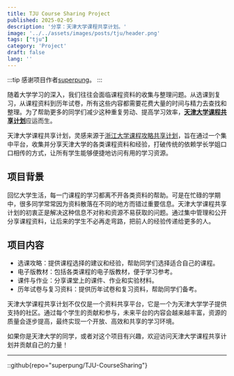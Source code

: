 ```yaml
---
title: TJU Course Sharing Project
published: 2025-02-05
description: '分享：天津大学课程共享计划。'
image: '../../assets/images/posts/tju/header.png'
tags: ["tju"]
category: 'Project'
draft: false 
lang: ''
---
```


:::tip
感谢项目作者[superpung](https://github.com/superpung)。
:::

随着大学学习的深入，我们往往会面临课程资料的收集与整理问题。从选课到复习，从课程资料到历年试卷，所有这些内容都需要花费大量的时间与精力去查找和整理。为了帮助更多的同学们减少这种重复劳动、提高学习效率，[**天津大学课程共享计划**](https://cs.tjuse.com/)应运而生。

天津大学课程共享计划，灵感来源于[浙江大学课程攻略共享计划](https://github.com/QSCTech/zju-icicles)，旨在通过一个集中平台，收集并分享天津大学的各类课程资料和经验，打破传统的依赖学长学姐口口相传的方式，让所有学生能够便捷地访问有用的学习资源。

## 项目背景

回忆大学生活，每一门课程的学习都离不开各类资料的帮助。可是在忙碌的学期中，很多同学常常因为资料散落在不同的地方而错过重要信息。天津大学课程共享计划的初衷正是解决这种信息不对称和资源不易获取的问题。通过集中管理和公开分享课程资料，让后来的学生不必再走弯路，把前人的经验传递给更多的人。

## 项目内容

- 选课攻略：提供课程选择的建议和经验，帮助同学们选择适合自己的课程。
- 电子版教材：包括各类课程的电子版教材，便于学习参考。
- 课件与作业：分享课堂上的课件、作业和实验材料。
- 历年试卷与复习资料：提供历年试卷和复习资料，帮助同学们备考。

天津大学课程共享计划不仅仅是一个资料共享平台，它是一个为天津大学学子提供支持的社区。通过每个学生的贡献和参与，未来平台的内容会越来越丰富，资源的质量会逐步提高，最终实现一个开放、高效和共享的学习环境。

如果你是天津大学的同学，或者对这个项目有兴趣，欢迎访问天津大学课程共享计划并贡献自己的力量！

---

::github{repo="superpung/TJU-CourseSharing"}
